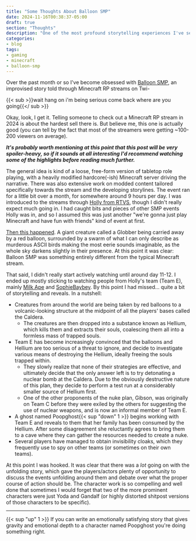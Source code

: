 ```yaml
---
title: "Some Thoughts About Balloon SMP"
date: 2024-11-16T00:38:37-05:00
draft: true
section: "Thoughts"
description: "One of the most profound storytelling experiences I've seen in years was an improvised Minecraft RP about the death of the universe. Sometimes the internet is alright."
categories:
- blog
tags:
- gaming
- minecraft
- balloon-smp
---
```


Over the past month or so I've become obsessed with [Balloon SMP](https://balloonsmp.neocities.org/), an improvised story told through Minecraft RP streams on Twi-

{{< sub >}}wait hang on i'm being serious come back where are you going{{</ sub >}}

Okay, look, I get it. Telling someone to check out a Minecraft RP stream in 2024 is about the hardest sell there is. But believe me, this one is actually good (you can tell by the fact that most of the streamers were getting ~100-200 viewers on average).

***It's probably worth mentioning at this point that this post will be very spoiler-heavy, so if it sounds at all interesting I'd recommend watching some of the highlights before reading much further.***

The general idea is kind of a loose, free-form version of tabletop role playing, with a heavily modified hardcore(-ish) Minecraft server driving the narrative. There was also extensive work on modded content tailored specifically towards the stream and the developing storylines. The event ran for a little bit over a month, for somewhere around 9 hours per day. I was introduced to the streams through [Holly from RTVS](https://www.twitch.tv/hollow_tones/clip/InventiveProudCroissantTheThing-uMvDSgHarTAFCmXN), though I didn't really expect much going in. I had caught bits and pieces of other SMP events Holly was in, and so I assumed this was just another "we're gonna just play Minecraft and have fun with friends" kind of event at first.

[Then this happened](https://youtu.be/OJIVGpXkSWs?t=22211). A giant creature called a Globber being carried away by a red balloon, surrounded by a swarm of what I can only describe as murderous ASCII birds making the most eerie sounds imaginable, as the whole sky darkens slightly in their presence. At this point it was clear: Balloon SMP was something entirely different from the typical Minecraft stream.

That said, I didn't really start actively watching until around day 11-12. I ended up mostly sticking to watching people from Holly's team (Team E), mainly [Milk Ape](https://www.twitch.tv/milk__ape) and [SophieBaybey](https://www.twitch.tv/sophiebaybey). By this point I had missed... quite a bit of storytelling and reveals. In a nutshell:

* Creatures from around the world are being taken by red balloons to a volcanic-looking structure at the midpoint of all the players' bases called the Caldera.
  * The creatures are then dropped into a substance known as Hellium, which kills them and extracts their souls, coalescing them all into a formless mass of trapped souls.
* Team E has become increasingly convinced that the balloons and Hellium are too serious of a threat to ignore, and decide to investigate various means of destroying the Hellium, ideally freeing the souls trapped within.
  * They slowly realize that none of their strategies are effective, and ultimately decide that the only answer left is to try detonating a nuclear bomb at the Caldera. Due to the obviously destructive nature of this plan, they decide to perform a test run at a considerably smaller source of Hellium first.
  * One of the other proponents of the nuke plan, Gibson, was originally on Team C before they were exiled by the others for suggesting the use of nuclear weapons, and is now an informal member of Team E.
* A ghost named Poopghost{{< sup "down" 1 >}} begins working with Team E and reveals to them that her family has been consumed by the Hellium. After some disagreement she reluctantly agrees to bring them to a cave where they can gather the resources needed to create a nuke.
* Several players have managed to obtain invisibility cloaks, which they frequently use to spy on other teams (or sometimes on their own teams).

At this point I was hooked. It was clear that there was a *lot* going on with the unfolding story, which gave the players/actors plenty of opportunity to discuss the events unfolding around them and debate over what the proper course of action should be. The character work is so compelling and well done that sometimes I would forget that two of the more prominent characters were just Yoda and Gandalf (or highly distorted shitpost versions of those characters to be specific).

---

{{< sup "up" 1 >}}
If you can write an emotionally satisfying story that gives gravity and emotional depth to a character named Poopghost you're doing something right.